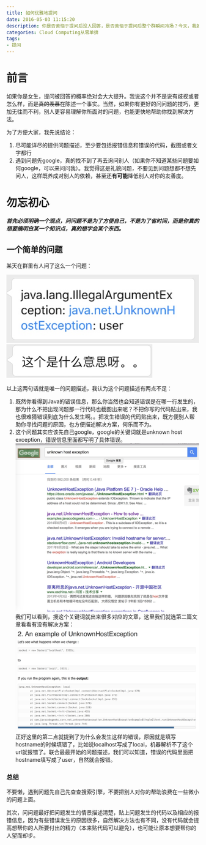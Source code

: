 ```yaml
---
title: 如何优雅地提问
date: 2016-05-03 11:15:20
description: 你是否苦恼于提问后没人回答，是否苦恼于提问后整个群瞬间冷场？今天，我就来说说如何优雅地提问，如何提问能有更大的概率被回答。
categories: Cloud Computing从零单排
tags:
- 提问
---
```


# 前言

如果你是女生，提问被回答的概率绝对会大大提升。我说这个并不是说有歧视或者怎么样，而是~~真的羡慕~~在陈述一个事实。当然，如果你有更好的问问题的技巧，更加无往而不利，别人更容易理解你所面对的问题，也能更快地帮助你找到解决方法。

为了方便大家，我先说结论：

1. 尽可能详尽的提供问题描述，至少要包括报错信息和错误的代码，截图或者文字都行
2. 遇到问题先google，真的找不到了再去询问别人（如果你不知道某些问题要如何google，可以来问问我）。我觉得这是礼貌问题，不要见到问题想都不想先问人，这样既养成对别人的依赖，甚至还**有可能**降低别人对你的友善度。


# 勿忘初心

***首先必须明确一个观点，问问题不是为了方便自己，不是为了省时间，而是你真的想要搞明白某一个知识点，真的想学会某个东西。***

## 一个简单的问题

某天在群里有人问了这么一个问题：

![](/media/14622903471800.jpg)
![](/media/14622903637484.jpg)

以上这两句话就是唯一的问题描述，我认为这个问题描述有两点不足：

1. 既然你看得到Java的错误信息，那么你当然也会知道错误是在哪一行发生的，那为什么不把出现问题那一行代码也截图出来呢？不把你写的代码贴出来，我也很难猜错误到底为什么发生啊。。把发生错误的代码贴出来，既方便别人帮助你寻找问题的原因，也方便描述解决方案，何乐而不为。
2. 这个问题其实应该先自己google，google的关键词就是unknown host exception，错误信息里面都写明了具体错误。![](/media/14623044008358.jpg) 我们可以看到，搜这个关键词就出来很多对应的文章，这里我们就选第二篇文章看看有没有解决方案：![](/media/14623044788056.jpg) 正好这里的第二点就提到了为什么会发生这样的错误，原因就是填写hostname的时候填错了，比如说localhost写成了local，机器解析不了这个url就报错了。联合最最开始的问题描述，我们可以知道，错误的代码里面把hostname填写成了user，自然就会报错。 

### 总结

不要懒，遇到问题先自己先查查搜索引擎，不要把别人对你的帮助浪费在一些微小的问题上面。

其次，问问题最好把问题发生的情景描述清楚，贴上问题发生的代码以及相应的报错信息，因为有些错误发生的原因很多，自然解决方法也有不同，没有代码就会提高想帮你的人所要付出的精力（本来贴代码可以避免），也可能让原本想要帮你的人望而却步。





